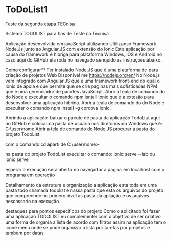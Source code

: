 # ToDoList1
Teste da segunda etapa TECnisa

Sistema TODOLIST para fins de Teste na Tecnisa

Aplicação desenvolvida em javaScript ultilizando Ultilizanso Framework Node.Js junto ao Angular.JS com extensão do Ionic Esta aplicação por causa do framework é hibriga para plataforma Windows, IOS e Android no caso aqui do GitHub ela roda no navegado senquido as instruçoes abaixo.

Como configurar** Ter instalado Node.JS que é uma plataforma de para criação de projetos Web Disponivel me https://nodejs.org/en/ No Node.js vem integrado com Angular.JS que é uma framework front-end do qual o Ionic de apoia e que permite que se crie paginas mais sofisticadas NPM que é uma gerenciador de pacotes JavaScript. Abrir a teala de comando do do Node e execultar o comando npm isntall Ionic que é a extesão para desenvolver uma aplicação hibrida. Abrir a teala de comando do do Node e execultar o comando npm install -g cordova ionic.

Abrindo a aplicação: baixar o pacote de pasta da aplicação TodoList aqui no GitHub e colocar na pasta de usuario nos diretorios do Windows que é: C:\user\nome Abrir a tela de comando do Node.JS procurar a pasta do projeto TodoList

com o comando cd aparti de C:\user\nome>

na pasta do projeto TodoList execultar o comando: ionic serve --lab ou ionic serve

esperar a execução sera aberto no navegador a pagina em localhost com o programa em operação

Detalhamento da estrutura e organização a aplicação esta toda em uma pasta todo chamada todolist é nassa pasta que esta os arguivos do projeto que compreende no primero nivel as pasta da apliação e os aquivos nescassario na execução.

destaques para pontos específicos do projeto Como o solicitado foi fazer uma aplicação TODOLIST eu complementei com o objetivo de ser criativo uma forma de organia a lista de acordo com filtros assim na aplicação tem o icone menu onde se pode organizar a lista por tarefas por projetos e tambem por datas
